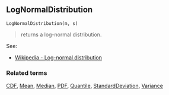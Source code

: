 ## LogNormalDistribution

```
LogNormalDistribution(m, s)
```

> returns a log-normal distribution.
    
See:  
* [Wikipedia - Log-normal distribution](https://en.wikipedia.org/wiki/Log-normal_distribution)
 

### Related terms 
[CDF](CDF.md), [Mean](Mean.md), [Median](Mean.md), [PDF](PDF.md), [Quantile](Quantile.md), [StandardDeviation](StandardDeviation.md), [Variance](Variance.md) 